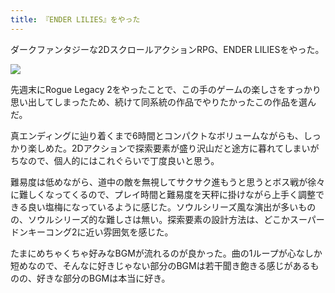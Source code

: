 ```yaml
---
title: 『ENDER LILIES』をやった
---
```

ダークファンタジーな2DスクロールアクションRPG、ENDER LILIESをやった。

![](https://lh3.googleusercontent.com/docs/AG8NV2YXvNpo-EOIoXvy-88OwDAFiN5nFgWK-CQ8vtOz2tpSZBgufC6d459-BW6xEfZECYaQUsFAq8h8KjMheZkCf7em87p_RnmkUaD3yhMYnu1MgD02QrN5K0LYPcteVjwdsnTxuW9TURvEy0BsKEl7wy8X3XHhfxQ3SqMPhaOmD_dDdClwik01LtlNkhfQRd1TOXHJr7sTWbIL56TFpv3la4JVnR_qZwCL_E6AFimd6PdGhPCBCk5qHiGcfGkwm7x20orYsuNFqriZyp6rsUJtxuIAfdGBFzBCPUr7l_89g8IMCnSvEpfVNcEqf0zJGa-ZWQQCuln3GWbus5IwAX2gI9hew5RtGePt7qtW-3r3ArFbMe_xR82U6JfulFjvShmw70kk_iDRfjN7pAh2o6ctNRfllZ0M_4dlVy7klsnRZAji-klFCzSn19DqrR9u5hjdyVumnGGwZQsTPrWCT0gdDkXmeU79WGDMw07l2_dL5lONnvSmuFVp1I0Wcb4O2KlDo-9ii3ip494i3T7eLpUHY0bISfaf-dSMvlgRkPEttLFYduAMJ7QkHSPkzY-dI44i00qGP7Ord59gIJQ38fTAtHQeeR6baPg2ZtzyKM51Xu9HPdGSbCb4UtO4JcamU91iljg23B3CfiB3BWvrgCFuQEsaVPJs9WAZ2ByFAFJ-p1E5NQB_93h4_IdfkclFS7H7DcZPhfwynZEMn-dUXOONtyYyxrs5Du5Wu9IrcP4blBn29xs_ud2yHfg0tgzo--gS8nk_B7aIv58LVni1USvR0Y76hnYOwOr4IDFhAZgmsoroGGKr2BNAyc3xPdGqzVMjLR1vTuTk27D2SMjyJkkXxViYcUPpYXqsI7w9gWXNaRuoP5OEFipKy2F-Nw1zxrq6PFaYfUC9a9qSLeb0vLlYlVUUc2SlwCrMnggABBediEB_NSMEdt5YANdd5I5uU21nQcVMDboPcM4ML36qJ2Efgtn2HRkyE72rk2AL4XPhUwTR0wfLSHlOPir_JAXtNWUwG_51ACIANMgLIj7A2VJ_V3Mwi4nCFdUWq2r-XtDh10rgq9Pgpxm53XE3fBu5a8TZPifitirlNCdSIG6gvUB4e2wnsiKSbTCDSlN0-8TR_222s3XShvSFHAiQ0cdXVeh1rolzez4yp4-xac-5FxNqYmfbdUVzNDi8tvm5i-ujzmEd9IhJ79CRwRj1s58ld0LiK_FR_mac3BaRYk9JTIQ5YFMmuF1wL6QXToEgtJpVzLb5rL7Afw)

先週末にRogue Legacy 2をやったことで、この手のゲームの楽しさをすっかり思い出してしまったため、続けて同系統の作品でやりたかったこの作品を選んだ。

真エンディングに辿り着くまで6時間とコンパクトなボリュームながらも、しっかり楽しめた。2Dアクションで探索要素が盛り沢山だと途方に暮れてしまいがちなので、個人的にはこれぐらいで丁度良いと思う。

難易度は低めながら、道中の敵を無視してサクサク進もうと思うとボス戦が徐々に難しくなってくるので、プレイ時間と難易度を天秤に掛けながら上手く調整できる良い塩梅になっているように感じた。ソウルシリーズ風な演出が多いものの、ソウルシリーズ的な難しさは無い。探索要素の設計方法は、どこかスーパードンキーコング2に近い雰囲気を感じた。

たまにめちゃくちゃ好みなBGMが流れるのが良かった。曲の1ループが心なしか短めなので、そんなに好きじゃない部分のBGMは若干聞き飽きる感じがあるものの、好きな部分のBGMは本当に好き。
